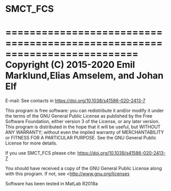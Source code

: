# SMCT_FCS

==========================================================================
 Copyright (C) 2015-2020 Emil Marklund,Elias Amselem, and Johan Elf
 ==========================================================================
 
 E-mail: See contacts in https://doi.org/10.1038/s41586-020-2413-7  
 
 This program is free software: you can redistribute it and/or modify
 it under the terms of the GNU General Public License as published by
 the Free Software Foundation, either version 3 of the License, or any
 later version.  This program is distributed in the hope that it will
 be useful, but WITHOUT ANY WARRANTY; without even the implied
 warranty of MERCHANTABILITY or FITNESS FOR A PARTICULAR PURPOSE. See
 the GNU General Public License for more details.
 
 If you use SMCT_FCS please cite: https://doi.org/10.1038/s41586-020-2413-7
 
 You should have received a copy of the GNU General Public License
 along with this program. If not, see <http://www.gnu.org/licenses
 
 Software has been tested in MatLab R2018a
